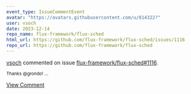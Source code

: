 ```yaml
---
event_type: IssueCommentEvent
avatar: "https://avatars.githubusercontent.com/u/814322?"
user: vsoch
date: 2023-12-14
repo_name: flux-framework/flux-sched
html_url: https://github.com/flux-framework/flux-sched/issues/1116
repo_url: https://github.com/flux-framework/flux-sched
---
```


<a href='https://github.com/vsoch' target='_blank'>vsoch</a> commented on issue <a href='https://github.com/flux-framework/flux-sched/issues/1116' target='_blank'>flux-framework/flux-sched#1116</a>.

<small>Thanks @grondo! ...</small>

<a href='https://github.com/flux-framework/flux-sched/issues/1116' target='_blank'>View Comment</a>